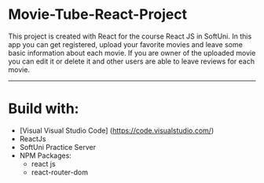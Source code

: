 # Movie-Tube-React-Project

This project is created with React for the course React JS in SoftUni.
In this app you can get registered, upload your favorite movies and leave some basic information about each movie. If you are owner of the uploaded movie you can edit it or delete it and other users are able to leave reviews for each movie.

-------------------------------------------------------------------------------------------------------------------------------------------------------------------------

# Build with: 
  - [Visual Visual Studio Code] (https://code.visualstudio.com/)
  - ReactJs
  - SoftUni Practice Server
  - NPM Packages:
    - react js
    - react-router-dom
